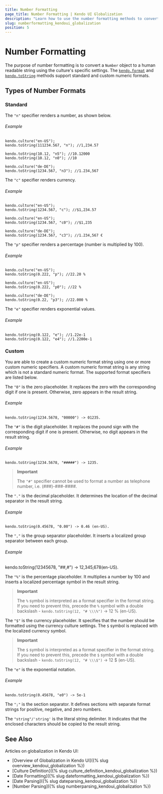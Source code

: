 ```yaml
---
title: Number Formatting
page_title: Number Formatting | Kendo UI Globalization
description: "Learn how to use the number formatting methods to convert a number object to a human readable string using the Kendo UI culture specific settings."
slug: numberformatting_kendoui_globalization
position: 5
---
```


# Number Formatting

The purpose of number formatting is to convert a `Number` object to a human readable string using the culture's specific settings. The [`kendo.format`](/api/javascript/kendo#format) and [`kendo.toString`](/api/javascript/kendo#tostring) methods support standard and custom numeric formats.

## Types of Number Formats

### Standard

The `"n"` specifier renders a number, as shown below.

###### Example

    kendo.culture("en-US");
    kendo.toString(111234.567, "n"); //1,234.57

    kendo.toString(10.12, "n5"); //10.12000
    kendo.toString(10.12, "n0"); //10

    kendo.culture("de-DE");
    kendo.toString(1234.567, "n3"); //1.234,567

The `"c"` specifier renders currency.

###### Example

    kendo.culture("en-US");
    kendo.toString(1234.567, "c"); //$1,234.57

    kendo.culture("en-US");
    kendo.toString(1234.567, "c0"); //$1,235

    kendo.culture("de-DE");
    kendo.toString(1234.567, "c3"); //1.234,567 €

The `"p"` specifier renders a percentage (number is multiplied by 100).

###### Example

    kendo.culture("en-US");
    kendo.toString(0.222, "p"); //22.20 %

    kendo.culture("en-US");
    kendo.toString(0.222, "p0"); //22 %

    kendo.culture("de-DE");
    kendo.toString(0.22, "p3"); //22.000 %

The `"e"` specifier renders exponential values.

###### Example

    kendo.toString(0.122, "e"); //1.22e-1
    kendo.toString(0.122, "e4"); //1.2200e-1

### Custom

You are able to create a custom numeric format string using one or more custom numeric specifiers. A custom numeric format string is any string which is not a standard numeric format. The supported format specifiers are listed below.

The `"0"` is the zero placeholder. It replaces the zero with the corresponding digit if one is present. Otherwise, zero appears in the result string.

###### Example

    kendo.toString(1234.5678, "00000") -> 01235.

The `"#"` is the digit placeholder. It replaces the pound sign with the corresponding digit if one is present. Otherwise, no digit appears in the result string.

###### Example

    kendo.toString(1234.5678, "#####") -> 1235.

> **Important**
>
> The `"#"` specifier cannot be used to format a number as telephone number, i.e. (###)-###-####.

The `"."` is the decimal placeholder. It determines the location of the decimal separator in the result string.

###### Example

    kendo.toString(0.45678, "0.00") -> 0.46 (en-US).

The `","` is the group separator placeholder. It inserts a localized group separator between each group.

###### Example

   kendo.toString(12345678, "##,#") -> 12,345,678(en-US).

The `"%"` is the percentage placeholder. It multiplies a number by 100 and inserts a localized percentage symbol in the result string.

> **Important**
>
> The `%` symbol is interpreted as a format specifier in the format string. If you need to prevent this, precede the `%` symbol with a double backslash - `kendo.toString(12, "# \\\%")` -> 12 % (en-US).

The `"$"` is the currency placeholder. It specifies that the number should be formatted using the currency culture settings. The `$` symbol is replaced with the localized currency symbol.

> **Important**
>
> The `$` symbol is interpreted as a format specifier in the format string. If you need to prevent this, precede the `$` symbol with a double backslash - `kendo.toString(12, "# \\\$")` -> 12 $ (en-US).

The `"e"` is the exponential notation.

###### Example

    kendo.toString(0.45678, "e0") -> 5e-1

The `";"` is the section separator. It defines sections with separate format strings for positive, negative, and zero numbers.

The `"string"/'string'` is the literal string delimiter. It indicates that the enclosed characters should be copied to the result string.

## See Also

Articles on globalization in Kendo UI:

* [Overview of Globalization in Kendo UI]({% slug overview_kendoui_globalization %})
* [Culture Definition]({% slug culture_definition_kendoui_globalization %})
* [Date Formatting]({% slug dateformatting_kendoui_globalization %})
* [Date Parsing]({% slug dateparsing_kendoui_globalization %})
* [Number Parsing]({% slug numberparsing_kendoui_globalization %})
